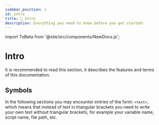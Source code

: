 ```yaml
---
sidebar_position: 1
id: intro
title: 📄 Intro
description: Everything you need to know before you get started!
---
```


import ToBeta from '@site/src/components/NewDocs.js';

<ToBeta url='welcome' />

# Intro

It is recommended to read this section, it describes the features and terms of this documentation.

## Symbols

In the following sections you may encounter entries of the form: `<text>`, which means that instead of text in triangular brackets you need to write your own text without triangular brackets, for example your variable name, script name, file path, etc.